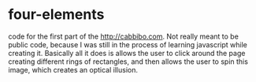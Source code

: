 four-elements
=============

code for the first part of the http://cabbibo.com. Not really meant to be public code, because I was still in the process of learning javascript while creating it. Basically all it does is allows the user to click around the page creating different rings of rectangles, and then allows the user to spin this image, which creates an optical illusion. 